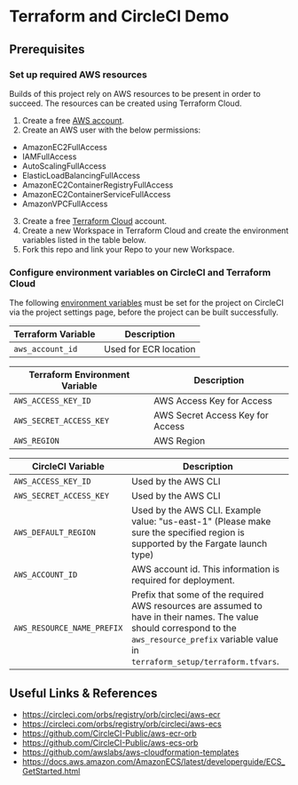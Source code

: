# Terraform and CircleCI Demo

## Prerequisites
### Set up required AWS resources
Builds of this project rely on AWS resources to be present in order to succeed. The resources can be created using Terraform Cloud.

1. Create a free [AWS account](https://portal.aws.amazon.com/billing/signup#/start).
2. Create an AWS user with the below permissions:
* AmazonEC2FullAccess
* IAMFullAccess
* AutoScalingFullAccess
* ElasticLoadBalancingFullAccess
* AmazonEC2ContainerRegistryFullAccess
* AmazonEC2ContainerServiceFullAccess
* AmazonVPCFullAccess
3. Create a free [Terraform Cloud](https://app.terraform.io/signup/account) account.
4. Create a new Workspace in Terraform Cloud and create the environment variables listed in the table below.
5. Fork this repo and link your Repo to your new Workspace.


### Configure environment variables on CircleCI and Terraform Cloud
The following [environment variables](https://circleci.com/docs/2.0/env-vars/#setting-an-environment-variable-in-a-project) must be set for the project on CircleCI via the project settings page, before the project can be built successfully.


| Terraform Variable             | Description                                               |
| ------------------------------ | --------------------------------------------------------- |
| `aws_account_id`               | Used for ECR location                                     |

| Terraform Environment Variable | Description                                               |
| ------------------------------ | --------------------------------------------------------- |
| `AWS_ACCESS_KEY_ID`        | AWS Access Key for Access                                         |
| `AWS_SECRET_ACCESS_KEY`    | AWS Secret Access Key for Access                                  |
| `AWS_REGION`               | AWS Region                                                        |

| CircleCI Variable              | Description                                               |
| ------------------------------ | --------------------------------------------------------- |
| `AWS_ACCESS_KEY_ID`            | Used by the AWS CLI                                       |
| `AWS_SECRET_ACCESS_KEY `       | Used by the AWS CLI                                       |
| `AWS_DEFAULT_REGION`           | Used by the AWS CLI. Example value: "us-east-1" (Please make sure the specified region is supported by the Fargate launch type)                          |
| `AWS_ACCOUNT_ID`               | AWS account id. This information is required for deployment.                                   |
| `AWS_RESOURCE_NAME_PREFIX`     | Prefix that some of the required AWS resources are assumed to have in their names. The value should correspond to the `aws_resource_prefix` variable value in `terraform_setup/terraform.tfvars`.                             |

## Useful Links & References
- https://circleci.com/orbs/registry/orb/circleci/aws-ecr
- https://circleci.com/orbs/registry/orb/circleci/aws-ecs
- https://github.com/CircleCI-Public/aws-ecr-orb
- https://github.com/CircleCI-Public/aws-ecs-orb
- https://github.com/awslabs/aws-cloudformation-templates
- https://docs.aws.amazon.com/AmazonECS/latest/developerguide/ECS_GetStarted.html
